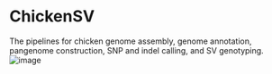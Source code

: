 # ChickenSV
The pipelines for chicken genome assembly, genome annotation, pangenome construction, SNP and indel calling, and SV genotyping.
![image](https://github.com/PengjuZ/ChickenSV/assets/109416356/eb9795db-16da-45f4-9fd5-c6f081fbdb7e)
